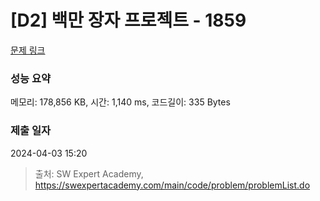 # [D2] 백만 장자 프로젝트 - 1859 

[문제 링크](https://swexpertacademy.com/main/code/problem/problemDetail.do?contestProbId=AV5LrsUaDxcDFAXc) 

### 성능 요약

메모리: 178,856 KB, 시간: 1,140 ms, 코드길이: 335 Bytes

### 제출 일자

2024-04-03 15:20



> 출처: SW Expert Academy, https://swexpertacademy.com/main/code/problem/problemList.do